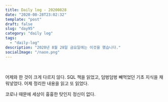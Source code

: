```yaml
---
title: Daily log - 20200828
date: "2020-08-28T23:02:32"
template: "post"
draft: false
slug: "day95"
category: "daily log"
tags:
  - "daily-log"
description: "2020년 8월 28일 금요일에는 이것을 했습니다."
socialImage: "/naon.png"
---
```


<br>

어제와 한 것이 크게 다르지 않다. SQL 책을 읽었고, 덤벙덤벙 빼먹었던 기초 지식을 채워넣었다. 어제 정리한 내용을 읽고 또 읽었다.

코로나 때문에 세상이 흉흉한 탓인지 정신이 없다.